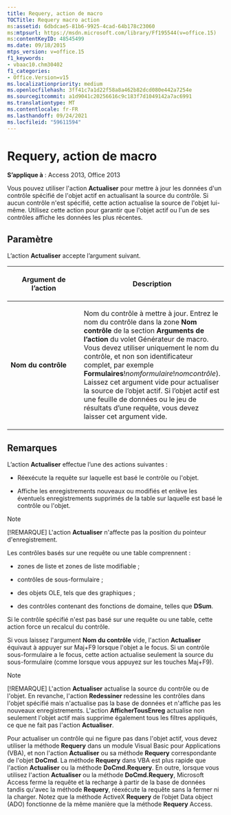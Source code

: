 ```yaml
---
title: Requery, action de macro
TOCTitle: Requery macro action
ms:assetid: 6dbdcae5-81b6-9925-4cad-64b178c23060
ms:mtpsurl: https://msdn.microsoft.com/library/Ff195544(v=office.15)
ms:contentKeyID: 48545499
ms.date: 09/18/2015
mtps_version: v=office.15
f1_keywords:
- vbaac10.chm30402
f1_categories:
- Office.Version=v15
ms.localizationpriority: medium
ms.openlocfilehash: 3ff41c7a1d22f58a8a462b82dcd080e442a7254e
ms.sourcegitcommit: a1d9041c20256616c9c183f7d1049142a7ac6991
ms.translationtype: MT
ms.contentlocale: fr-FR
ms.lasthandoff: 09/24/2021
ms.locfileid: "59611594"
---
```

# <a name="requery-macro-action"></a>Requery, action de macro

**S’applique à** : Access 2013, Office 2013

Vous pouvez utiliser l'action **Actualiser** pour mettre à jour les données d'un contrôle spécifié de l'objet actif en actualisant la source du contrôle. Si aucun contrôle n'est spécifié, cette action actualise la source de l'objet lui-même. Utilisez cette action pour garantir que l'objet actif ou l'un de ses contrôles affiche les données les plus récentes.

## <a name="setting"></a>Paramètre

L’action **Actualiser** accepte l’argument suivant.

<table>
<colgroup>
<col style="width: 50%" />
<col style="width: 50%" />
</colgroup>
<thead>
<tr class="header">
<th><p>Argument de l’action</p></th>
<th><p>Description</p></th>
</tr>
</thead>
<tbody>
<tr class="odd">
<td><p><strong>Nom du contrôle</strong></p></td>
<td><p>Nom du contrôle à mettre à jour. Entrez le nom du contrôle dans la zone <strong>Nom contrôle</strong> de la section <strong>Arguments de l’action</strong> du volet Générateur de macro. Vous devez utiliser uniquement le nom du contrôle, et non son identificateur complet, par exemple <strong>Formulaires</strong>!<em>nomformulaire</em>!<em>nomcontrôle</em>). Laissez cet argument vide pour actualiser la source de l’objet actif. Si l’objet actif est une feuille de données ou le jeu de résultats d’une requête, vous devez laisser cet argument vide.</p></td>
</tr>
</tbody>
</table>


## <a name="remarks"></a>Remarques

L’action **Actualiser** effectue l’une des actions suivantes :

- Réexécute la requête sur laquelle est basé le contrôle ou l'objet.

- Affiche les enregistrements nouveaux ou modifiés et enlève les éventuels enregistrements supprimés de la table sur laquelle est basé le contrôle ou l'objet.

> [!NOTE]
> [!REMARQUE] L'action **Actualiser** n'affecte pas la position du pointeur d'enregistrement.

Les contrôles basés sur une requête ou une table comprennent :

- zones de liste et zones de liste modifiable ;

- contrôles de sous-formulaire ;

- des objets OLE, tels que des graphiques ;

- des contrôles contenant des fonctions de domaine, telles que **DSum**.

Si le contrôle spécifié n'est pas basé sur une requête ou une table, cette action force un recalcul du contrôle.

Si vous laissez l'argument **Nom du contrôle** vide, l'action **Actualiser** équivaut à appuyer sur Maj+F9 lorsque l'objet a le focus. Si un contrôle sous-formulaire a le focus, cette action actualise seulement la source du sous-formulaire (comme lorsque vous appuyez sur les touches Maj+F9).

> [!NOTE]
> [!REMARQUE] L'action **Actualiser** actualise la source du contrôle ou de l'objet. En revanche, l'action **Redessiner** redessine les contrôles dans l'objet spécifié mais n'actualise pas la base de données et n'affiche pas les nouveaux enregistrements. L'action **AfficherTousEnreg** actualise non seulement l'objet actif mais supprime également tous les filtres appliqués, ce que ne fait pas l'action **Actualiser**.

Pour actualiser un contrôle qui ne figure pas dans l'objet actif, vous devez utiliser la méthode **Requery** dans un module Visual Basic pour Applications (VBA), et non l'action **Actualiser** ou sa méthode **Requery** correspondante de l'objet **DoCmd**. La méthode **Requery** dans VBA est plus rapide que l'action **Actualiser** ou la méthode **DoCmd.Requery**. En outre, lorsque vous utilisez l'action **Actualiser** ou la méthode **DoCmd.Requery**, Microsoft Access ferme la requête et la recharge à partir de la base de données tandis qu'avec la méthode **Requery**, réexécute la requête sans la fermer ni la charger. Notez que la méthode ActiveX **Requery** de l’objet Data object (ADO) fonctionne de la même manière que la méthode **Requery** Access.

